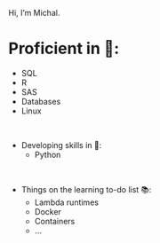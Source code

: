 Hi, I’m Michal.  

# Proficient in 💪:
- SQL 
- R 
- SAS 
- Databases 
- Linux 
    
<br> 

- Developing skills in 📖: 
  - Python 

<br> 
    
- Things on the learning to-do list 📚:
  - Lambda runtimes 
  - Docker 
  - Containers 
  - ...
  
  

<!---
michal-edf/michal-edf is a ✨ special ✨ repository because its `README.md` (this file) appears on your GitHub profile.
You can click the Preview link to take a look at your changes.
--->
